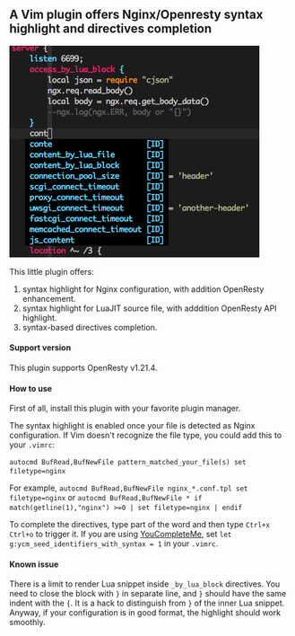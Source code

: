 ## A Vim plugin offers Nginx/Openresty syntax highlight and directives completion

![example](./example.png)

This little plugin offers:
1. syntax highlight for Nginx configuration, with addition OpenResty enhancement.
1. syntax highlight for LuaJIT source file, with adddition OpenResty API highlight.
1. syntax-based directives completion.

#### Support version

This plugin supports OpenResty v1.21.4.

#### How to use

First of all, install this plugin with your favorite plugin manager.

The syntax highlight is enabled once your file is detected as Nginx configuration.
If Vim doesn't recognize the file type, you could add this to your `.vimrc`:

```
autocmd BufRead,BufNewFile pattern_matched_your_file(s) set filetype=nginx
```

For example, `autocmd BufRead,BufNewFile nginx_*.conf.tpl set filetype=nginx` or `autocmd BufRead,BufNewFile * if match(getline(1),"nginx") >=0 | set filetype=nginx | endif`

To complete the directives, type part of the word and then type `Ctrl+x Ctrl+o` to trigger it.
If you are using [YouCompleteMe](https://github.com/Valloric/YouCompleteMe), set `let g:ycm_seed_identifiers_with_syntax = 1` in your `.vimrc`.

#### Known issue

There is a limit to render Lua snippet inside `_by_lua_block` directives. You need to close the block with `}` in separate line, and `}` should have
the same indent with the `{`. It is a hack to distinguish from `}` of the inner Lua snippet.
Anyway, if your configuration is in good format, the highlight should work smoothly.
